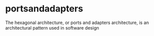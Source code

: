 # portsandadapters
The hexagonal architecture, or ports and adapters architecture, is an architectural pattern used in software design
